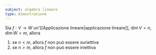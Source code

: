 ```yaml
---
subject: algebra lineare
type: dimostrazione
---
```

Sia $f:V\to W$ un'[[Applicazione lineare|applicazione lineare]], $\dim V=n,\dim W=m$, allora
1. se $n<m$, allora $f$ non può essere suriettiva
2. se $n>m$, allora $f$ non può essere iniettiva